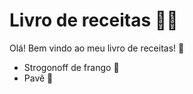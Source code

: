 # Livro de receitas :man_cook:

Olá! Bem vindo ao meu livro de receitas! :scroll:

 - Strogonoff de frango :chicken:
 - Pavê :pie: